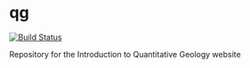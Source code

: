 # qg

[![Build Status](https://travis-ci.org/IntroQG/qg.svg?branch=master)](https://travis-ci.org/IntroQG/qg)

Repository for the Introduction to Quantitative Geology website
